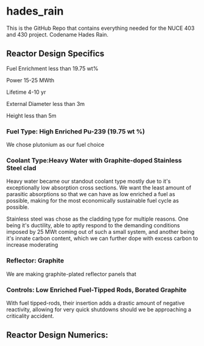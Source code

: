 # hades_rain
This is the GitHub Repo that contains everything needed for the NUCE 403 and 430 project. Codename Hades Rain.


## Reactor Design Specifics

Fuel Enrichment less than 19.75 wt%

Power 15-25 MWth

Lifetime 4-10 yr

External Diameter less than 3m

Height less than 5m

### Fuel Type: High Enriched Pu-239 (19.75 wt %)

We chose plutonium as our fuel choice 

### Coolant Type:Heavy Water with Graphite-doped Stainless Steel clad

Heavy water became our standout coolant type mostly due to it's exceptionally low absorption cross sections. We want the least amount of parasitic absorptions so that we can have as low enriched a fuel as possible, making for the most economically sustainable fuel cycle as possible.

Stainless steel was chose as the cladding type for multiple reasons. One being it's ductility, able to aptly respond to the demanding conditions imposed by 25 MWt coming out of such a small system, and another being it's innate carbon content, which we can further dope with excess carbon to increase moderating

### Reflector: Graphite

We are making graphite-plated reflector panels that

### Controls: Low Enriched Fuel-Tipped Rods, Borated Graphite

With fuel tipped-rods, their insertion adds a drastic amount of negative reactivity, allowing for very quick shutdowns should we be approaching a criticality accident.

## Reactor Design Numerics:



